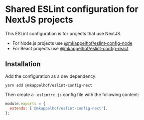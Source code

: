 # Shared ESLint configuration for NextJS projects

This ESLint configuration is for projects that use NextJS.

- For Node.js projects use [@mkappelhof/eslint-config-node](https://www.npmjs.com/package/@mkappelhof/eslint-config-node)
- For React projects use [@mkappelhof/eslint-config-react](https://www.npmjs.com/package/@mkappelhof/eslint-config-react)

## Installation

Add the configuration as a dev dependency:

`yarn add @mkappelhof/eslint-config-next`

Then create a `.eslintrc.js` config file with the following content:

```JavaScript
module.exports = {
  extends: ['@mkappelhof/eslint-config-next'],
};
```
